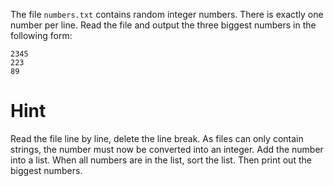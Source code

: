 The file `numbers.txt` contains random integer numbers. There is exactly one number per line. Read the file and output
the three biggest numbers in the following form:

	2345
	223
	89


# Hint
Read the file line by line, delete the line break. As files can only contain strings, the number must now be converted
into an integer. Add the number into a list. When all numbers are in the list, sort the list. Then print out the biggest
numbers.